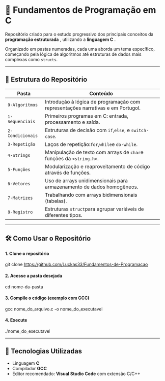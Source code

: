 # 📘 Fundamentos de Programação em C

Repositório criado para o estudo progressivo dos principais conceitos da  **programação estruturada** , utilizando a  **linguagem C** .

Organizado em pastas numeradas, cada uma aborda um tema específico, começando pela lógica de algoritmos até estruturas de dados mais complexas como `structs`.

---

## 📁 Estrutura do Repositório

| Pasta              | Conteúdo                                                                               |
| ------------------ | --------------------------------------------------------------------------------------- |
| `0-Algoritmos`   | Introdução à lógica de programação com representações narrativas e em Portugol. |
| `1-Sequenciais`  | Primeiros programas em C: entrada, processamento e saída.                              |
| `2-Condicionais` | Estruturas de decisão com `if`,`else`, e `switch-case`.                          |
| `3-Repetição`  | Laços de repetição:`for`,`while`e `do-while`.                                  |
| `4-Strings`      | Manipulação de texto com arrays de `char`e funções da `<string.h>`.             |
| `5-Funções`    | Modularização e reaproveitamento de código através de funções.                    |
| `6-Vetores`      | Uso de arrays unidimensionais para armazenamento de dados homogêneos.                  |
| `7-Matrizes`     | Trabalhando com arrays bidimensionais (tabelas).                                        |
| `8-Registro`     | Estruturas `struct`para agrupar variáveis de diferentes tipos.                       |

---

## 🛠️ Como Usar o Repositório

#### 1. Clone o repositório

git clone https://github.com/Luckas33/Fundamentos-de-Programacao

#### 2. Acesse a pasta desejada

cd nome-da-pasta

#### 3. Compile o código (exemplo com GCC)

gcc nome_do_arquivo.c -o nome_do_executavel

#### 4. Execute

./nome_do_executavel

---

## 🧰 Tecnologias Utilizadas

* Linguagem **C**
* Compilador **GCC**
* Editor recomendado: **Visual Studio Code** com extensão C/C++
